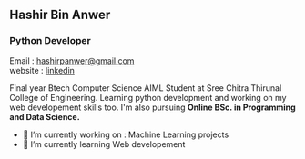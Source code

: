 ## Hashir Bin Anwer
### Python Developer

Email : hashirpanwer@gmail.com  
website : [linkedin](https://www.linkedin.com/in/hashir-anwer/)

Final year Btech Computer Science AIML Student at Sree Chitra Thirunal College of Engineering. Learning python development and working on my web developement skills too. I'm also pursuing **Online BSc. in Programming and Data Science.**

- 🔭 I’m currently working on : Machine Learning projects
- 🌱 I’m currently learning Web developement
<!--
**hbagit8125/hbagit8125** is a ✨ _special_ ✨ repository because its `README.md` (this file) appears on your GitHub profile.

Here are some ideas to get you started:

- 🔭 I’m currently working on ...
- 🌱 I’m currently learning ...
- 👯 I’m looking to collaborate on ...
- 🤔 I’m looking for help with ...
- 💬 Ask me about ...
- 📫 How to reach me: ...
- 😄 Pronouns: ...
- ⚡ Fun fact: ...
-->
